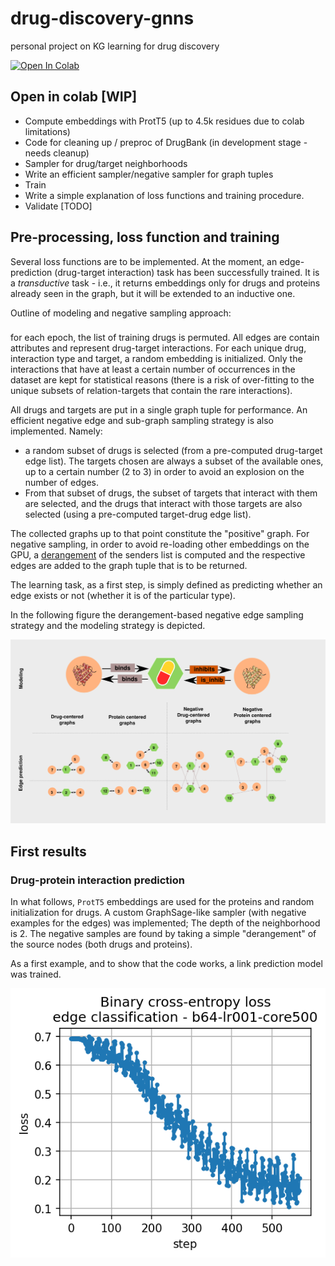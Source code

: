 # drug-discovery-gnns
personal project on KG learning for drug discovery

<a target="_blank" href="https://colab.research.google.com/github/mylonasc/drug-discovery-gnns/blob/main/dev/Drug_discovery_1.ipynb">
  <img src="https://colab.research.google.com/assets/colab-badge.svg" alt="Open In Colab"/>
</a>



## Open in colab [WIP]
* Compute embeddings with ProtT5 (up to 4.5k residues due to colab limitations)
* Code for cleaning up / preproc of DrugBank (in development stage - needs cleanup)
* Sampler for drug/target neighborhoods
* Write an efficient sampler/negative sampler for graph tuples
* Train 
* Write a simple explanation of loss functions and training procedure.
* Validate [TODO]

## Pre-processing, loss function and training

Several loss functions are to be implemented. At the moment, an edge-prediction (drug-target interaction) task has been successfully trained. It is a *transductive* task - i.e., it returns embeddings only for drugs and proteins already seen in the graph, but it will be extended to an inductive one.

Outline of modeling and negative sampling approach:
### 
for each epoch, the list of training drugs is permuted. All edges are contain attributes and represent drug-target interactions. For each unique drug, interaction type and target, a random embedding is initialized. Only the interactions that have at least a certain number of occurrences in the dataset are kept for statistical reasons (there is a risk of over-fitting to the unique subsets of relation-targets that contain the rare interactions). 

All drugs and targets are put in a single graph tuple for performance. An efficient negative edge and sub-graph sampling strategy is also implemented. Namely:
* a random subset of drugs is selected (from a pre-computed drug-target edge list). The targets chosen are always a subset of the available ones, up to a certain number (2 to 3) in order to avoid an explosion on the number of edges.
* From that subset of drugs, the subset of targets that interact with them are selected, and the drugs that interact with those targets are also selected (using a pre-computed target-drug edge list).

The collected graphs up to that point constitute the "positive" graph. For negative sampling, in order to avoid re-loading other embeddings on the GPU, a [derangement](https://en.wikipedia.org/wiki/Derangement) of the senders list is computed and the respective edges are added to the graph tuple that is to be returned.

The learning task, as a first step, is simply defined as predicting whether an edge exists or not (whether it is of the particular type).

In the following figure the derangement-based negative edge sampling strategy and the modeling strategy is depicted.

![alt-text](assets/edge-prediction-task.png?raw=true)


## First results

### Drug-protein interaction prediction
In what follows, `ProtT5` embeddings are used for the proteins and random initialization for drugs. A custom GraphSage-like sampler (with negative examples for the edges) was implemented; The depth of the neighborhood is 2. The negative samples are found by taking a simple "derangement" of the source nodes (both drugs and proteins). 

As a first example, and to show that the code works, a link prediction model was trained.

![alt text](assets/edge_class.png?raw=true)



